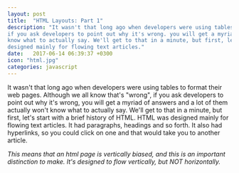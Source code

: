 ```yaml
---
layout: post
title:  "HTML Layouts: Part 1"
description: "It wasn't that long ago when developers were using tables to format their web pages. Although we all know that's wrong, 
if you ask developers to point out why it's wrong. you will get a myriad of answers and a lot of them actually won't 
know what to actually say. We'll get to that in a minute, but first, let's start with a brief history of HTML. HTML was 
designed mainly for flowing text articles."
date:   2017-06-14 06:39:37 +0300
icon: "html.jpg"
categories: javascript
---
```

It wasn't that long ago when developers were using tables to format their web pages. Although we all know that's "wrong", 
if you ask developers to point out why it's wrong, you will get a myriad of answers and a lot of them actually won't 
know what to actually say. We'll get to that in a minute, but first, let's start with a brief history of HTML. HTML was 
designed mainly for flowing text articles. It had paragraphs, headings and so forth. It also had hyperlinks, so you could 
click on one and that would take you to another article. 

*This means that an html page is vertically biased, and this is an important distinction to make. It's designed to flow vertically, 
but NOT horizontally.*
